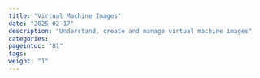 ```yaml
---
title: "Virtual Machine Images"
date: "2025-02-17"
description: "Understand, create and manage virtual machine images"
categories:
pageintoc: "81"
tags:
weight: "1"
---
```


<a id="op-storage"></a>

<!--# Storage Management -->
